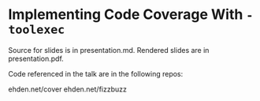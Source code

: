 # Implementing Code Coverage With `-toolexec`

Source for slides is in presentation.md.
Rendered slides are in presentation.pdf.

Code referenced in the talk are in the following repos:

ehden.net/cover
ehden.net/fizzbuzz
